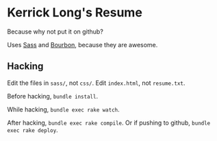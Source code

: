 # Kerrick Long's Resume

Because why not put it on github?

Uses [Sass](http://sass-lang.com/) and [Bourbon](http://bourbon.io), because
they are awesome.

## Hacking

Edit the files in `sass/`, not `css/`. Edit `index.html`, not `resume.txt`.

Before hacking, `bundle install`.

While hacking, `bundle exec rake watch`.

After hacking, `bundle exec rake compile`. Or if pushing to github, `bundle exec rake deploy`.

